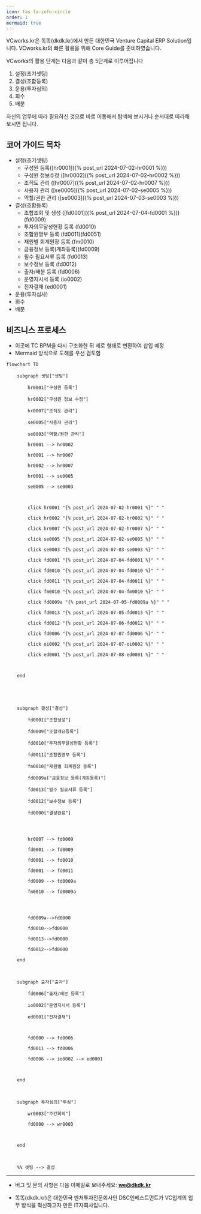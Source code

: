 ```yaml
---
icon: fas fa-info-circle
order: 1
mermaid: true
---
```

VCworks.kr은 똑똑(dkdk.kr)에서 만든 대한민국 Venture Capital ERP Solution입니다. 
VCworks.kr의 빠른 활용을 위해 Core Guide를 준비하였습니다.

VCworks의 활용 단계는 다음과 같이 총 5단계로 이루어집니다

1. 설정(초기셋팅)
2. 결성(조합등록)
3. 운용(투자심의)
4. 회수
5. 배분

자신의 업무에 따라 필요하신 것으로 바로 이동해서 탐색해 보시거나 순서대로 따라해 보시면 됩니다.

## 코어 가이드 목차

- 설정(초기셋팅)
	- 구성원 등록([hr0001]({% post_url 2024-07-02-hr0001 %})) 
	- 구성원 정보수정 ([hr0002]({% post_url 2024-07-02-hr0002 %}))
	- 조직도 관리 ([hr0007]({% post_url 2024-07-02-hr0007 %}))  
	- 사용자 관리 ([se0005]({% post_url 2024-07-02-se0005 %}))  
	- 역할/권한 관리 ([se0003]({% post_url 2024-07-03-se0003 %}))  
- 결성(조합등록)
	- 조합조회 및 생성 ([fd0001]({% post_url 2024-07-04-fd0001 %}))(fd0009)  
	- 투자의무달성현황 등록 (fd0010)
	- 조합원명부 등록 (fd0011)(fd0051)
	- 재원별 회계원장 등록 (fm0010)
	- 금융정보 등록(계좌등록)(fd0009)
	- 필수 필요서류 등록 (fd0013)
	- 보수정보 등록 (fd0012)
	- 출자/배분 등록 (fd0006)
	- 운영지시서 등록 (io0002)
	- 전자결재 (ed0001)
- 운용(투자심사)
- 회수
- 배분

## 비즈니스 프로세스

- 이곳에 TC BPM을 다시 구조화한 뒤 세로 형태로 변환하여 삽입 예정
- Mermaid 방식으로 도해를 우선 검토함

```mermaid
flowchart TD

    subgraph 셋팅["셋팅"]

        hr0001["구성원 등록"]

        hr0002["구성원 정보 수정"]

        hr0007["조직도 관리"]

        se0005["사용자 관리"]

        se0003["역할/권한 관리"]

        hr0001 --> hr0002

        hr0001 --> hr0007

        hr0002 --> hr0007

        hr0001 --> se0005

        se0005 --> se0003

  

        click hr0001 "{% post_url 2024-07-02-hr0001 %}" " "

        click hr0002 "{% post_url 2024-07-02-hr0002 %}" " "

        click hr0007 "{% post_url 2024-07-02-hr0007 %}" " "

        click se0005 "{% post_url 2024-07-02-se0005 %}" " "

        click se0003 "{% post_url 2024-07-03-se0003 %}" " "

        click fd0001 "{% post_url 2024-07-04-fd0001 %}" " "

        click fd0010 "{% post_url 2024-07-04-fd0010 %}" " "

        click fd0011 "{% post_url 2024-07-04-fd0011 %}" " "

        click fm0010 "{% post_url 2024-07-04-fm0010 %}" " "

        click fd0009a "{% post_url 2024-07-05-fd0009a %}" " "

        click fd0013 "{% post_url 2024-07-05-fd0013 %}" " "

        click fd0012 "{% post_url 2024-07-06-fd0012 %}" " "

        click fd0006 "{% post_url 2024-07-07-fd0006 %}" " "

        click oi0002 "{% post_url 2024-07-07-oi0002 %}" " "

        click ed0001 "{% post_url 2024-07-08-ed0001 %}" " "

  

    end

  

  

    subgraph 결성["결성"]

        fd0001["조합생성"]

        fd0009["조합개요등록"]

        fd0010["투자의무달성현황 등록"]

        fd0011["조합원명부 등록"]

        fm0010["재원별 회계원장 등록"]

        fd0009a["금융정보 등록(계좌등록)"]

        fd0013["필수 필요서류 등록"]

        fd0012["보수정보 등록"]

        fd0000["결성완료"]

  
  

        hr0007 --> fd0009

        fd0001 --> fd0009

        fd0001 --> fd0010

        fd0001 --> fd0011

        fd0009 --> fd0009a

        fm0010 --> fd0009a

  
  

        fd0009a-->fd0000

        fd0010-->fd0000

        fd0013-->fd0000

        fd0012-->fd0000

    end

  

    subgraph 출자["출자"]

        fd0006["출자/배분 등록"]

        io0002["운영지시서 등록"]

        ed0001["전자결재"]

  

        fd0000 --> fd0006

        fd0011 --> fd0006

        fd0006 --> io0002 --> ed0001

  

    end

  

    subgraph 투자심의["투심"]

        wr0003["주간회의"]

        fd0000 --> wr0003

  

    end

  

    %% 셋팅 --> 결성
```


---

- 버그 및 문의 사항은 다음 이메일로 보내주세요: **[we@dkdk.kr](mailto:we@dkdk.kr)**

- 똑똑(dkdk.kr)은 대한민국 벤처투자전문회사인 DSC인베스트먼트가 VC업계의 업무 방식을 혁신하고자 만든 IT자회사입니다. 


